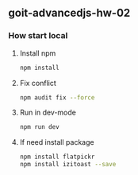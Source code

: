 ## goit-advancedjs-hw-02

### How start local

1. Install npm
   ```bash
   npm install
   ```

2. Fix conflict
   ```bash
   npm audit fix --force
   ```

3. Run in dev-mode
   ```bash
   npm run dev
   ```

4. If need install package
   ```bash
   npm install flatpickr
   npm install izitoast --save
   ```
